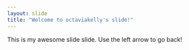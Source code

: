 ```yaml
---
layout: slide
title: "Welcome to octaviakelly's slide!"
---
```

This is my awesome slide slide.
Use the left arrow to go back!


